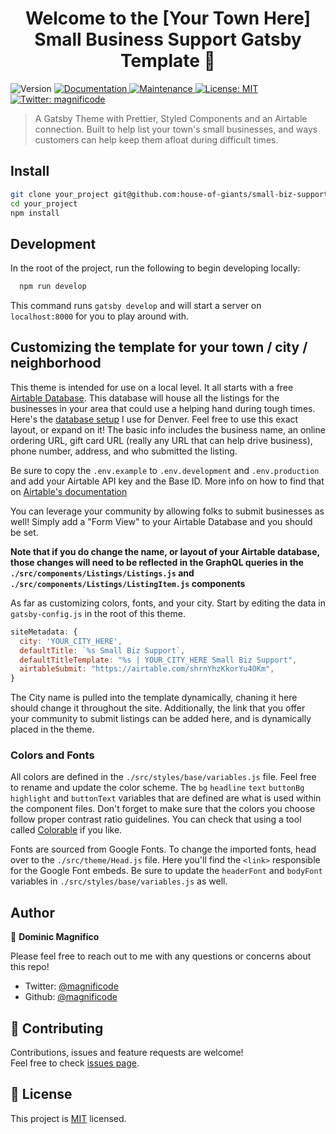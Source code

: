 <h1 align="center">Welcome to the [Your Town Here] Small Business Support Gatsby Template 👋</h1>
<p>
  <img alt="Version" src="https://img.shields.io/badge/version-1.0.0-blue.svg?cacheSeconds=2592000" />
  <a href="https://github.com/house-of-giants/small-biz-support#readme" target="_blank">
    <img alt="Documentation" src="https://img.shields.io/badge/documentation-yes-brightgreen.svg" />
  </a>
  <a href="https://github.com/house-of-giants/house-of-giants/graphs/commit-activity" target="_blank">
    <img alt="Maintenance" src="https://img.shields.io/badge/Maintained%3F-yes-green.svg" />
  </a>
  <a href="https://github.com/house-of-giants/house-of-giants/blob/master/LICENSE" target="_blank">
    <img alt="License: MIT" src="https://img.shields.io/badge/License-MIT-yellow.svg" />
  </a>
  <a href="https://twitter.com/magnificode" target="_blank">
    <img alt="Twitter: magnificode" src="https://img.shields.io/twitter/follow/magnificode.svg?style=social" />
  </a>
</p>

> A Gatsby Theme with Prettier, Styled Components and an Airtable connection. Built to help list your town's small businesses, and ways customers can help keep them afloat during difficult times.

## Install

```sh
git clone your_project git@github.com:house-of-giants/small-biz-support.git
cd your_project
npm install
```

## Development
In the root of the project, run the following to begin developing locally:

```sh
  npm run develop
```

This command runs `gatsby develop` and will start a server on `localhost:8000` for you to play around with.

## Customizing the template for your town / city / neighborhood

This theme is intended for use on a local level. It all starts with a free [Airtable Database](http://airtable.com/). This database will house all the listings for the businesses in your area that could use a helping hand during tough times. Here's the [database setup](https://airtable.com/shrOz63EBaqXFBUVy) I use for Denver. Feel free to use this exact layout, or expand on it! The basic info includes the business name, an online ordering URL, gift card URL (really any URL that can help drive business), phone number, address, and who submitted the listing.

Be sure to copy the `.env.example` to `.env.development` and `.env.production` and add your Airtable API key and the Base ID. More info on how to find that on [Airtable's documentation](https://airtable.com/api)

You can leverage your community by allowing folks to submit businesses as well! Simply add a "Form View" to your Airtable Database and you should be set.

**Note that if you do change the name, or layout of your Airtable database, those changes will need to be reflected in the GraphQL queries in the `./src/components/Listings/Listings.js` and `./src/components/Listings/ListingItem.js` components**

As far as customizing colors, fonts, and your city. Start by editing the data in `gatsby-config.js` in the root of this theme.

```js
siteMetadata: {
  city: 'YOUR_CITY_HERE',
  defaultTitle: `%s Small Biz Support`,
  defaultTitleTemplate: "%s | YOUR_CITY_HERE Small Biz Support",
  airtableSubmit: "https://airtable.com/shrnYhzKkorYu4OKm",
}
```

The City name is pulled into the template dynamically, chaning it here should change it throughout the site. Additionally, the link that you offer your community to submit listings can be added here, and is dynamically placed in the theme.

### Colors and Fonts

All colors are defined in the `./src/styles/base/variables.js` file. Feel free to rename and update the color scheme. The `bg` `headline` `text` `buttonBg` `highlight` and `buttonText` variables that are defined are what is used within the component files. Don't forget to make sure that the colors you choose follow proper contrast ratio guidelines. You can check that using a tool called [Colorable](https://colorable.jxnblk.com/) if you like.

Fonts are sourced from Google Fonts. To change the imported fonts, head over to the `./src/theme/Head.js` file. Here you'll find the `<link>` responsible for the Google Font embeds. Be sure to update the `headerFont` and `bodyFont` variables in `./src/styles/base/variables.js` as well.

## Author

👤 **Dominic Magnifico**

Please feel free to reach out to me with any questions or concerns about this repo!

- Twitter: [@magnificode](https://twitter.com/magnificode)
- Github: [@magnificode](https://github.com/magnificode)

## 🤝 Contributing

Contributions, issues and feature requests are welcome!<br />Feel free to check [issues page](https://github.com/house-of-giants/small-biz-support/issues).

## 📝 License

This project is [MIT](https://github.com/house-of-giants/house-of-giants/blob/master/LICENSE) licensed.
